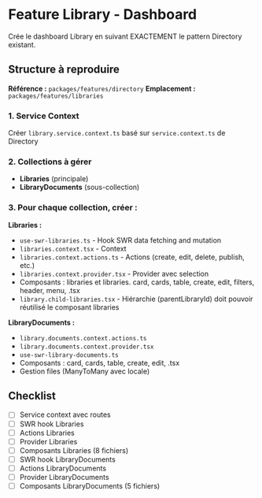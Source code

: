 # Feature Library - Dashboard

Crée le dashboard Library en suivant EXACTEMENT le pattern Directory existant.

## Structure à reproduire

**Référence :** `packages/features/directory`
**Emplacement :** `packages/features/libraries`

### 1. Service Context

Créer `library.service.context.ts` basé sur `service.context.ts` de Directory

### 2. Collections à gérer

- **Libraries** (principale)
- **LibraryDocuments** (sous-collection)

### 3. Pour chaque collection, créer :

**Libraries :**

- `use-swr-libraries.ts` - Hook SWR data fetching and mutation
- `libraries.context.tsx` - Context
- `libraries.context.actions.ts` - Actions (create, edit, delete, publish, etc.)
- `libraries.context.provider.tsx` - Provider avec selection
- Composants : libraries et libraries. card, cards, table, create, edit, filters, header, menu, .tsx
- `library.child-libraries.tsx` - Hiérarchie (parentLibraryId) doit pouvoir réutilisé le composant libraries

**LibraryDocuments :**

- `library.documents.context.actions.ts`
- `library.documents.context.provider.tsx`
- `use-swr-library-documents.ts`
- Composants : card, cards, table, create, edit, .tsx
- Gestion files (ManyToMany avec locale)

## Checklist

- [ ] Service context avec routes
- [ ] SWR hook Libraries
- [ ] Actions Libraries
- [ ] Provider Libraries
- [ ] Composants Libraries (8 fichiers)
- [ ] SWR hook LibraryDocuments
- [ ] Actions LibraryDocuments
- [ ] Provider LibraryDocuments
- [ ] Composants LibraryDocuments (5 fichiers)
